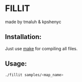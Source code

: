 # FILLIT

made by tmaluh & kpshenyc

## Installation:

Just use [make](https://en.wikipedia.org/wiki/Makefile) for compiling all files.

## Usage:

```bash
./fillit samples/<map_name>
```
